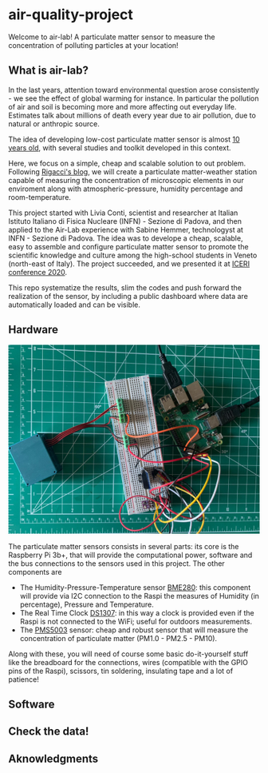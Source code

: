 # air-quality-project

Welcome to air-lab! A particulate matter sensor to measure the concentration of polluting particles at your location!

## What is air-lab? 

In the last years, attention toward environmental question arose consistently - we see the effect of global warming for instance. In particular
the pollution of air and soil is becoming more and more affecting out everyday life. Estimates talk about millions of death every year due to air pollution, due to 
natural or anthropic source. 

The idea of developing low-cost particulate matter sensor is almost [10 years old](https://amt.copernicus.org/preprints/amt-2015-331/amt-2015-331.pdf), with several 
studies and toolkit developed in this context. 

Here, we focus on a simple, cheap and scalable solution to out problem. Following [Rigacci's blog](https://www.rigacci.org/wiki/doku.php/doc/appunti/hardware/raspberrypi_air), we will create a particulate matter-weather station capable of measuring the concentration
of microscopic elements in our enviroment along with atmospheric-pressure, humidity percentage and room-temperature. 

This project started with Livia Conti, scientist and researcher at Italian Istituto Italiano di Fisica Nucleare (INFN) - Sezione di Padova, and then applied to the Air-Lab experience with Sabine Hemmer, technologyst at INFN - Sezione di Padova. The idea was to develope a cheap, scalable, easy to assemble and configure particulate matter sensor to promote the scientific knowledge and culture among the high-school students in Veneto (north-east of Italy). The project succeeded, and we presented it at [ICERI conference 2020](http://dx.doi.org/10.21125/iceri.2022.0794). 

This repo systematize the results, slim the codes and push forward the realization of the sensor, by including a public dashboard where data are automatically loaded and can be visible. 

## Hardware

![alt text](https://github.com/ml150914/air-quality-project/blob/main/img/hardware/Full.jpeg?raw=true)

The particulate matter sensors consists in several parts: its core is the Raspberry Pi 3b+, that will provide the computational power, software and the bus 
connections to the sensors used in this project. The other components are 

- The Humidity-Pressure-Temperature sensor [BME280](https://www.az-delivery.de/en/products/gy-bme280): this component will provide via I2C connection to the Raspi the measures of Humidity (in percentage), Pressure and Temperature. 
- The Real Time Clock [DS1307](https://www.adafruit.com/product/3296?srsltid=AfmBOoqToZsj_g6XT4jFUPPgfDiY9sam4DGW6y4Wb-nZz4YL4SSkPlxn): in this way a clock is provided even if the Raspi is not connected to the WiFi; useful for outdoors measurements.
- The [PMS5003](https://www.aqmd.gov/docs/default-source/aq-spec/resources-page/plantower-pms5003-manual_v2-3.pdf) sensor: cheap and robust sensor that will measure the concentration of particulate matter (PM1.0 - PM2.5 - PM10).

Along with these, you will need of course some basic do-it-yourself stuff like the breadboard for the connections, wires (compatible with the GPIO pins of the Raspi), scissors, tin soldering, insulating tape and a lot of patience!

## Software 

## Check the data!

## Aknowledgments 
